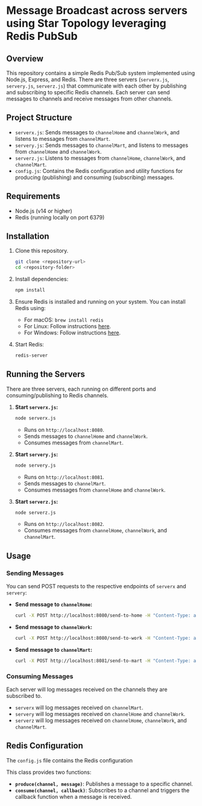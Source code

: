 # Message Broadcast across servers using Star Topology leveraging Redis PubSub

## Overview

This repository contains a simple Redis Pub/Sub system implemented using Node.js, Express, and Redis. There are three servers (`serverx.js`, `servery.js`, `serverz.js`) that communicate with each other by publishing and subscribing to specific Redis channels. Each server can send messages to channels and receive messages from other channels.

## Project Structure

- `serverx.js`: Sends messages to `channelHome` and `channelWork`, and listens to messages from `channelMart`.
- `servery.js`: Sends messages to `channelMart`, and listens to messages from `channelHome` and `channelWork`.
- `serverz.js`: Listens to messages from `channelHome`, `channelWork`, and `channelMart`.
- `config.js`: Contains the Redis configuration and utility functions for producing (publishing) and consuming (subscribing) messages.

## Requirements

- Node.js (v14 or higher)
- Redis (running locally on port 6379)

## Installation

1. Clone this repository.

   ```bash
   git clone <repository-url>
   cd <repository-folder>
   ```

2. Install dependencies:

   ```bash
   npm install
   ```

3. Ensure Redis is installed and running on your system. You can install Redis using:

   - For macOS: `brew install redis`
   - For Linux: Follow instructions [here](https://redis.io/docs/getting-started/installation/).
   - For Windows: Follow instructions [here](https://redis.io/docs/getting-started/installation/).

4. Start Redis:

   ```bash
   redis-server
   ```

## Running the Servers

There are three servers, each running on different ports and consuming/publishing to Redis channels.

1. **Start `serverx.js`:**

   ```bash
   node serverx.js
   ```

   - Runs on `http://localhost:8080`.
   - Sends messages to `channelHome` and `channelWork`.
   - Consumes messages from `channelMart`.

2. **Start `servery.js`:**

   ```bash
   node servery.js
   ```

   - Runs on `http://localhost:8081`.
   - Sends messages to `channelMart`.
   - Consumes messages from `channelHome` and `channelWork`.

3. **Start `serverz.js`:**

   ```bash
   node serverz.js
   ```

   - Runs on `http://localhost:8082`.
   - Consumes messages from `channelHome`, `channelWork`, and `channelMart`.

## Usage

### Sending Messages

You can send POST requests to the respective endpoints of `serverx` and `servery`:

- **Send message to `channelHome`:**

  ```bash
  curl -X POST http://localhost:8080/send-to-home -H "Content-Type: application/json" -d '{"message": "Hello Home"}'
  ```

- **Send message to `channelWork`:**

  ```bash
  curl -X POST http://localhost:8080/send-to-work -H "Content-Type: application/json" -d '{"message": "Hello Work"}'
  ```

- **Send message to `channelMart`:**

  ```bash
  curl -X POST http://localhost:8081/send-to-mart -H "Content-Type: application/json" -d '{"message": "Hello Mart"}'
  ```

### Consuming Messages

Each server will log messages received on the channels they are subscribed to.

- `serverx` will log messages received on `channelMart`.
- `servery` will log messages received on `channelHome` and `channelWork`.
- `serverz` will log messages received on `channelHome`, `channelWork`, and `channelMart`.

## Redis Configuration

The `config.js` file contains the Redis configuration

This class provides two functions:
- **`produce(channel, message)`**: Publishes a message to a specific channel.
- **`consume(channel, callback)`**: Subscribes to a channel and triggers the callback function when a message is received.
